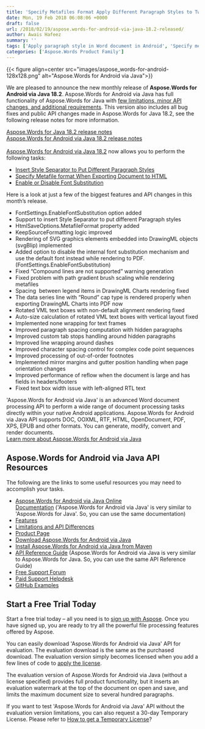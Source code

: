 ```yaml
---
title: 'Specify Metafiles Format Apply Different Paragraph Styles to Two Parts of Text Line using Aspose.Words for Android via Java 18.2'
date: Mon, 19 Feb 2018 06:08:06 +0000
draft: false
url: /2018/02/19/aspose.words-for-android-via-java-18.2-released/
author: Awais Hafeez
summary: ''
tags: ['Apply paragraph style in Word document in Android', 'Specify metafiles format when exporting Word to HTML', 'Word API for Android']
categories: ['Aspose.Words Product Family']
---
```




{{< figure align=center src="images/aspose_words-for-android-128x128.png" alt="Aspose.Words for Android via Java">}}


We are pleased to announce the new monthly release of **Aspose.Words for Android via Java 18.2**. Aspose.Words for Android via Java has full functionality of Aspose.Words for Java with [few limitations, minor API changes, and additional requirements][1]. This version also includes all bug fixes and public API changes made in Aspose.Words for Java 18.2, see the following release notes for more information.

[Aspose.Words for Java 18.2 release notes][2]  
[Aspose.Words for Android via Java 18.2 release notes  
](https://docs.aspose.com/display/wordsjava/Aspose.Words+for+Android+via+Java+18.2+Release+Notes)  
[Aspose.Words for Android via Java 18.2][3] now allows you to perform the following tasks:

*   [Insert Style Separator to Put Different Paragraph Styles][4]
*   [Specify Metafile format When Exporting Document to HTML][5]
*   [Enable or Disable Font Substitution][6]

Here is a look at just a few of the biggest features and API changes in this month’s release.

*   FontSettings.EnableFontSubstitution option added
*   Support to insert Style Separator to put different Paragraph styles
*   HtmlSaveOptions.MetafileFormat property added 
*   KeepSourceFormatting logic improved
*   Rendering of SVG graphics elements embedded into DrawingML objects (svgBlip) implemented
*   Added option to disable the internal font substitution mechanism and use the default font instead while rendering to PDF. (FontSettings.EnableFontSubstitution)
*   Fixed “Compound lines are not supported” warning generation
*   Fixed problem with path gradient brush scaling while rendering metafiles
*   Spacing  between legend items in DrawingML Charts rendering fixed
*   The data series line with “Round” cap type is rendered properly when exporting DrawingML Charts into PDF now
*   Rotated VML text boxes with non-default alignment rendering fixed
*   Auto-size calculation of rotated VML text boxes with vertical layout fixed
*   Implemented none wrapping for text frames
*   Improved paragraph spacing computation with hidden paragraphs
*   Improved custom tab stops handling around hidden paragraphs
*   Improved line wrapping around dashes
*   Improved character spacing control for complex code point sequences
*   Improved processing of out-of-order footnotes
*   Implemented mirror margins and gutter position handling when page orientation changes
*   Improved performance of reflow when the document is large and has fields in headers/footers
*   Fixed text box width issue with left-aligned RTL text

'Aspose.Words for Android via Java' is an advanced Word document processing API to perform a wide range of document processing tasks directly within your native Android applications. Aspose.Words for Android via Java API supports DOC, OOXML, RTF, HTML, OpenDocument, PDF, XPS, EPUB and other formats. You can generate, modify, convert and render documents.  
[Learn more about Aspose.Words for Android via Java][7]

## Aspose.Words for Android via Java API Resources

The following are the links to some useful resources you may need to accomplish your tasks.

*   [Aspose.Words for Android via Java Online Documentation][8] ('Aspose.Words for Android via Java' is very similar to 'Aspose.Words for Java'. So, you can use the same documentation)
*   [Features][9]
*   [Limitations and API Differences][10]
*   [Product Page][11]
*   [Download Aspose.Words for Android via Java][12]
*   [Install Aspose.Words for Android via Java from Maven][13]
*   [API Reference Guide][14] (Aspose.Words for Android via Java is very similar to Aspose.Words for Java. So, you can use the same API Reference Guide)
*   [Free Support Forum][15]
*   [Paid Support Helpdesk][16]
*   [GitHub Examples][17]

## Start a Free Trial Today

Start a free trial today – all you need is to [sign up with Aspose][18]. Once you have signed up, you are ready to try all the powerful file processing features offered by Aspose.

You can easily download 'Aspose.Words for Android via Java' API for evaluation. The evaluation download is the same as the purchased download. The evaluation version simply becomes licensed when you add a few lines of code to [apply the license][19].

The evaluation version of Aspose.Words for Android via Java (without a license specified) provides full product functionality, but it inserts an evaluation watermark at the top of the document on open and save, and limits the maximum document size to several hundred paragraphs.

If you want to test 'Aspose.Words for Android via Java' API without the evaluation version limitations, you can also request a 30-day Temporary License. Please refer to [How to get a Temporary License][20]?




[1]: https://docs.aspose.com/display/wordsjava/Aspose.Words+for+Android+via+Java+API+Differences+and+Limitations
[2]: https://docs.aspose.com/display/wordsjava/Aspose.Words+for+Java+18.2+Release+Notes
[3]: http://maven.aspose.com/repository/simple/ext-release-local/com/aspose/aspose-words/18.2/
[4]: https://docs.aspose.com/display/wordsjava/Working+with+Styles#WorkingwithStyles-InsertStyleSeparatortoPutDifferentParagraphStyles
[5]: https://docs.aspose.com/display/wordsjava/Saving+a+Document#SavingaDocument-SpecifyMetafileformatWhenExportingDocumenttoHTML
[6]: https://docs.aspose.com/display/wordsjava/Rendering#Rendering-EnableorDisableFontSubstitution
[7]: https://products.aspose.com/words/android-java
[8]: https://docs.aspose.com/display/wordsjava/Home
[9]: https://docs.aspose.com/display/wordsjava/Aspose.Words+for+Android+via+Java+Features
[10]: https://docs.aspose.com/display/wordsjava/Aspose.Words+for+Android+via+Java+API+Differences+and+Limitations
[11]: https://products.aspose.com/words/android-java
[12]: http://maven.aspose.com/repository/simple/ext-release-local/com/aspose/aspose-words/
[13]: https://docs.aspose.com/display/wordsjava/Installation#Installation-InstallAspose.WordsforAndroidviaJavafromMavenRepository
[14]: https://apireference.aspose.com/java/words
[15]: https://forum.aspose.com/c/words
[16]: https://helpdesk.aspose.com/
[17]: https://github.com/aspose-words/Aspose.Words-for-Java
[18]: https://www.aspose.com/
[19]: https://docs.aspose.com/display/wordsjava/Licensing
[20]: https://purchase.aspose.com/temporary-license




